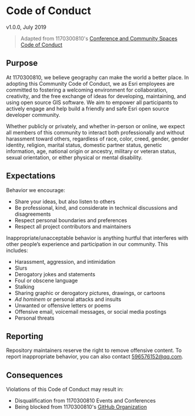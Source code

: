 ﻿# Code of Conduct

v1.0.0, July 2019

> Adapted from 1170300810's [Conference and Community Spaces Code of Conduct]( https://github.com/1170300810/OSS2019_A1/CODE_OF_CONDUCT)

## Purpose

At 1170300810, we believe geography can make the world a better place. In adopting this Community Code of Conduct, we as Esri employees are committed to fostering a welcoming environment for collaboration, creativity, and the free exchange of ideas for developing, maintaining, and using open source GIS software. We aim to empower all participants to actively engage and help build a friendly and safe Esri open source developer community.

Whether publicly or privately, and whether in-person or online, we expect all members of this community to interact both professionally and without harassment toward others, regardless of race, color, creed, gender, gender identity, religion, marital status, domestic partner status, genetic information, age, national origin or ancestry, military or veteran status, sexual orientation, or either physical or mental disability.

## Expectations

Behavior we encourage:

- Share your ideas, but also listen to others
- Be professional, kind, and considerate in technical discussions and disagreements
- Respect personal boundaries and preferences
- Respect all project contributors and maintainers

Inappropriate/unacceptable behavior is anything hurtful that interferes with other people’s experience and participation in our community. This includes:

- Harassment, aggression, and intimidation
- Slurs
- Derogatory jokes and statements
- Foul or obscene language
- Stalking
- Sharing graphic or derogatory pictures, drawings, or cartoons
- _Ad hominem_ or personal attacks and insults
- Unwanted or offensive letters or poems
- Offensive email, voicemail messages, or social media postings
- Personal threats

## Reporting

Repository maintainers reserve the right to remove offensive content. To report inappropriate behavior, you can also contact [596576152@qq.com](mailto:596576152@.com).

## Consequences

Violations of this Code of Conduct may result in:
  * Disqualification from 1170300810 Events and Conferences
  * Being blocked from 1170300810's [GitHub Organization](https://help.github.com/articles/blocking-a-user-from-your-organization/)


